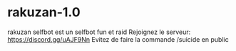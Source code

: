# rakuzan-1.0
rakuzan selfbot est un selfbot fun et raid 
Rejoignez le serveur:  https://discord.gg/uAJF9Nn
Evitez de faire la commande /suicide en public
